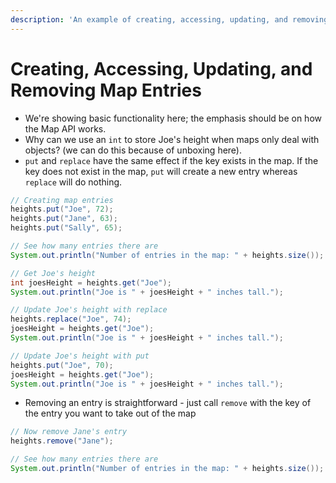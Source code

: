 ```yaml
---
description: 'An example of creating, accessing, updating, and removing Map entries.'
---
```


# Creating, Accessing, Updating, and Removing Map Entries

* We're showing basic functionality here; the emphasis should be on how the Map API works.
* Why can we use an `int` to store Joe's height when maps only deal with objects? \(we can do this because of unboxing here\). 
*  `put` and `replace` have the same effect if the key exists in the map. If the key does not exist in the map, `put` will create a new entry whereas `replace` will do nothing.

```java
// Creating map entries
heights.put("Joe", 72);
heights.put("Jane", 63);
heights.put("Sally", 65);

// See how many entries there are
System.out.println("Number of entries in the map: " + heights.size());

// Get Joe's height
int joesHeight = heights.get("Joe");
System.out.println("Joe is " + joesHeight + " inches tall.");

// Update Joe's height with replace
heights.replace("Joe", 74);
joesHeight = heights.get("Joe");
System.out.println("Joe is " + joesHeight + " inches tall.");

// Update Joe's height with put
heights.put("Joe", 70);
joesHeight = heights.get("Joe");
System.out.println("Joe is " + joesHeight + " inches tall.");
```

* Removing an entry is straightforward - just call `remove` with the key of the entry you want to take out of the map

```java
// Now remove Jane's entry
heights.remove("Jane");

// See how many entries there are
System.out.println("Number of entries in the map: " + heights.size());
```

